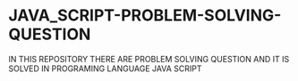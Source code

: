 # JAVA_SCRIPT-PROBLEM-SOLVING-QUESTION
IN THIS REPOSITORY THERE ARE PROBLEM SOLVING QUESTION AND IT IS SOLVED IN  PROGRAMING LANGUAGE JAVA SCRIPT
